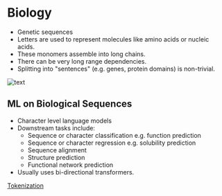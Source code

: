 # Biology

- Genetic sequences 
- Letters are used to represent molecules like amino acids or nucleic acids.
- These monomers assemble into long chains.
- There can be very long range dependencies.
- Splitting into "sentences" (e.g. genes, protein domains) is non-trivial.

![text](http://isw3.naist.jp/IS/Bio-Info-Unit/gogroup/study/IMG/dogma.jpg)

## ML on Biological Sequences

- Character level language models
- Downstream tasks include:
    - Sequence or character classification e.g. function prediction
    - Sequence or character regression e.g. solubility prediction
    - Sequence alignment
    - Structure prediction
    - Functional network prediction
- Usually uses bi-directional transformers.

[Tokenization](Tokenization_Bio.md)
